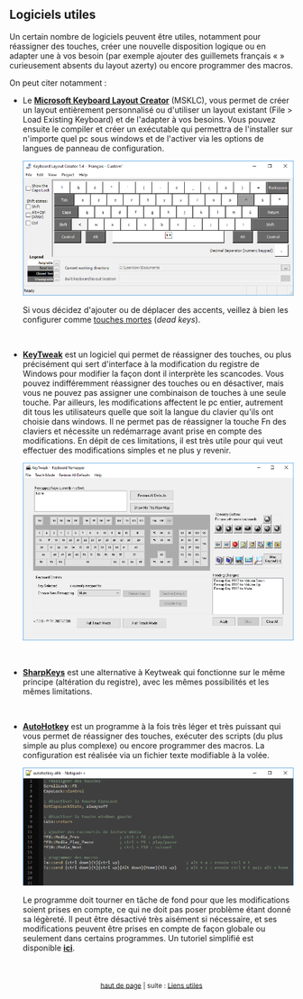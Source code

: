 ## Logiciels utiles

Un certain nombre de logiciels peuvent être utiles, notamment pour réassigner des touches, créer une nouvelle disposition logique ou en adapter une à vos besoin (par exemple ajouter des guillemets français « » curieusement absents du layout azerty) ou encore programmer des macros.

On peut citer notamment :

- Le **[Microsoft Keyboard Layout Creator](https://www.microsoft.com/en-us/download/details.aspx?id=22339)** (MSKLC), vous permet de créer un layout entièrement personnalisé ou d'utiliser un layout existant (File > Load Existing Keyboard) et de l'adapter à vos besoins. Vous pouvez ensuite le compiler et créer un exécutable qui permettra de l'installer sur n'importe quel pc sous windows et de l'activer via les options de langues de panneau de configuration.

  ![Microsoft Keyboard Layout Creator](images/logiciels-msklc.png)

  Si vous décidez d'ajouter ou de déplacer des accents, veillez à bien les configurer comme [touches mortes](https://fr.wikipedia.org/wiki/Touche_morte) (*dead keys*).

&nbsp;

- **[KeyTweak](http://www.bleepingcomputer.com/download/keytweak/)** est un logiciel qui permet de réassigner des touches, ou plus précisément qui sert d'interface à la modification du registre de Windows pour modifier la façon dont il interprète les scancodes. Vous pouvez indifféremment réassigner des touches ou en désactiver, mais vous ne pouvez pas assigner une combinaison de touches à une seule touche. Par ailleurs, les modifications affectent le pc entier, autrement dit tous les utilisateurs quelle que soit la langue du clavier qu'ils ont choisie dans windows. Il ne permet pas de réassigner la touche Fn des claviers et nécessite un redémarrage avant prise en compte des modifications. En dépit de ces limitations, il est très utile pour qui veut effectuer des modifications simples et ne plus y revenir.

  ![KeyTweak](images/logiciels-keytweak.png)

&nbsp;

- **[SharpKeys](https://sharpkeys.codeplex.com/)** est une alternative à Keytweak qui fonctionne sur le même principe (altération du registre), avec les mêmes possibilités et les mêmes limitations.

&nbsp;

- **[AutoHotkey](http://ahkscript.org/download/)** est un programme à la fois très léger et très puissant qui vous permet de réassigner des touches, exécuter des scripts (du plus simple au plus complexe) ou encore programmer des macros. La configuration est réalisée via un fichier texte modifiable à la volée.

  ![AutoHotkey](images/logiciels-ahk.png)
  
  Le programme doit tourner en tâche de fond pour que les modifications soient prises en compte, ce qui ne doit pas poser problème étant donné sa légèreté. Il peut être désactivé très aisément si nécessaire, et ses modifications peuvent être prises en compte de façon globale ou seulement dans certains programmes. Un tutoriel simplifié est disponible **[ici](http://forum.hardware.fr/hfr/HardwarePeripheriques/Clavier-Souris/unique-claviers-mecaniques-sujet_6902_492.htm#t810896)**.

&nbsp;

<p align="center">
<sub><a href="#top">haut de page</a> | suite : <a href="08-liens.html">Liens utiles</a></sub>
</p>
